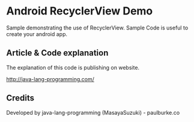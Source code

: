 Android RecyclerView Demo
===================================

Sample demonstrating the use of RecyclerView. 
Sample Code is useful to create your android app.

Article & Code explanation
------------
The explanation of this code is publishing on website.

http://java-lang-programming.com/

Credits
------------
Developed by java-lang-programming (MasayaSuzuki) - paulburke.co
